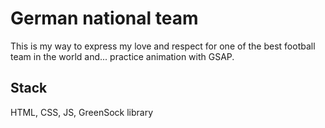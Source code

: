 # German national team
This is my way to express my love and respect for one of the best football team in the world and... practice animation with GSAP.

## Stack
HTML, CSS, JS, GreenSock library
